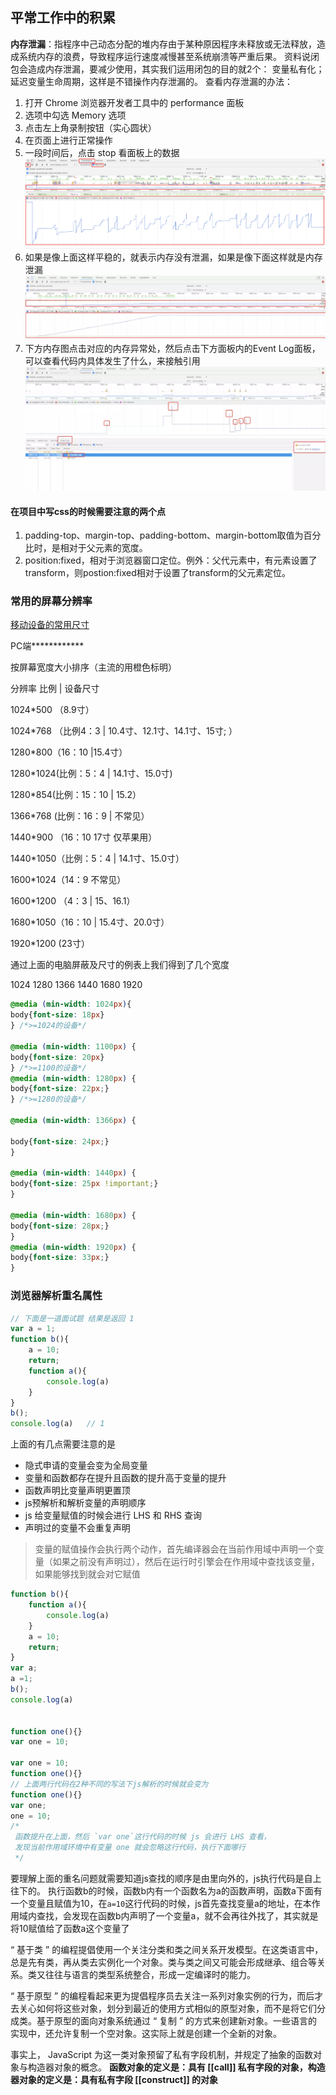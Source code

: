 ## 平常工作中的积累

**内存泄漏**：指程序中己动态分配的堆内存由于某种原因程序未释放或无法释放，造成系统内存的浪费，导致程序运行速度减慢甚至系统崩溃等严重后果。
资料说闭包会造成内存泄漏，要减少使用，其实我们运用闭包的目的就2个： 变量私有化；延迟变量生命周期，这样是不错操作内存泄漏的。
查看内存泄漏的办法：
1. 打开 Chrome 浏览器开发者工具中的 performance 面板
2. 选项中勾选 Memory 选项
3. 点击左上角录制按钮（实心圆状）
4. 在页面上进行正常操作
5. 一段时间后，点击 stop 看面板上的数据
![Memory](../resouce/imgs/Memory.png)
6. 如果是像上面这样平稳的，就表示内存没有泄漏，如果是像下面这样就是内存泄漏
![Memory](../resouce/imgs/Memory01.png)
7. 下方内存图点击对应的内存异常处，然后点击下方面板内的Event Log面板，可以查看代码内具体发生了什么，来接触引用
![Memory](../resouce/imgs/Memory02.png)


#### 在项目中写css的时候需要注意的两个点
1. padding-top、margin-top、padding-bottom、margin-bottom取值为百分比时，是相对于父元素的宽度。
2. position:fixed，相对于浏览器窗口定位。例外：父代元素中，有元素设置了transform，则postion:fixed相对于设置了transform的父元素定位。

### 常用的屏幕分辨率
[移动设备的常用尺寸](https://material.io/tools/devices/)

PC端************

按屏幕宽度大小排序（主流的用橙色标明）

分辨率   比例 | 设备尺寸

1024*500 （8.9寸）

1024*768 （比例4：3  | 10.4寸、12.1寸、14.1寸、15寸; ）

1280*800（16：10  |15.4寸）

1280*1024(比例：5：4  | 14.1寸、15.0寸)

1280*854(比例：15：10 | 15.2）

1366*768 (比例：16：9 | 不常见）

1440*900 （16：10  17寸 仅苹果用）

1440*1050（比例：5：4  | 14.1寸、15.0寸）

1600*1024（14：9  不常见）

1600*1200 （4：3 | 15、16.1）

1680*1050（16：10 | 15.4寸、20.0寸）

1920*1200 (23寸）

通过上面的电脑屏蔽及尺寸的例表上我们得到了几个宽度

1024       1280          1366      1440       1680       1920 
```css
@media (min-width: 1024px){
body{font-size: 18px}
} /*>=1024的设备*/

@media (min-width: 1100px) {
body{font-size: 20px}
} /*>=1100的设备*/
@media (min-width: 1280px) {
body{font-size: 22px;}
} /*>=1280的设备*/

@media (min-width: 1366px) {

body{font-size: 24px;}
}  

@media (min-width: 1440px) {
body{font-size: 25px !important;}
} 

@media (min-width: 1680px) {
body{font-size: 28px;}
} 
@media (min-width: 1920px) {
body{font-size: 33px;}
} 
```
### 浏览器解析重名属性
```js
// 下面是一道面试题 结果是返回 1
var a = 1;
function b(){
    a = 10;
    return;
    function a(){
        console.log(a)
    }
}
b();
console.log(a)   // 1
```
上面的有几点需要注意的是
- 隐式申请的变量会变为全局变量
- 变量和函数都存在提升且函数的提升高于变量的提升
- 函数声明比变量声明更置顶
- js预解析和解析变量的声明顺序
- js 给变量赋值的时候会进行 LHS 和 RHS 查询
- 声明过的变量不会重复声明

> 变量的赋值操作会执行两个动作，首先编译器会在当前作用域中声明一个变量（如果之前没有声明过），然后在运行时引擎会在作用域中查找该变量，如果能够找到就会对它赋值

```js
function b(){
    function a(){
        console.log(a)
    }
    a = 10;
    return;
}
var a;
a =1;
b();
console.log(a)


function one(){}
var one = 10;

var one = 10;
function one(){}
// 上面两行代码在2种不同的写法下js解析的时候就会变为
function one(){}
var one;
one = 10;
/*
 函数提升在上面，然后 `var one`这行代码的时候 js 会进行 LHS 查看，
 发现当前作用域环境中有变量 one 就会忽略这行代码，执行下面哪行
 */
```
要理解上面的重名问题就需要知道js查找的顺序是由里向外的，js执行代码是自上往下的。
执行函数b的时候，函数b内有一个函数名为a的函数声明，函数a下面有一个变量且赋值为10，在`a=10`这行代码的时候，js首先查找变量a的地址，在本作用域内查找，会发现在函数b内声明了一个变量a，就不会再往外找了，其实就是将10赋值给了函数a这个变量了


“ 基于类 ” 的编程提倡使用一个关注分类和类之间关系开发模型。在这类语言中，总是先有类，再从类去实例化一个对象。类与类之间又可能会形成继承、组合等关系。类又往往与语言的类型系统整合，形成一定编译时的能力。

“ 基于原型 ” 的编程看起来更为提倡程序员去关注一系列对象实例的行为，而后才去关心如何将这些对象，划分到最近的使用方式相似的原型对象，而不是将它们分成类。基于原型的面向对象系统通过 “ 复制 ” 的方式来创建新对象。一些语言的实现中，还允许复制一个空对象。这实际上就是创建一个全新的对象。


事实上， JavaScript 为这一类对象预留了私有字段机制，并规定了抽象的函数对象与构造器对象的概念。
**函数对象的定义是：具有 [[call]] 私有字段的对象，构造器对象的定义是：具有私有字段 [[construct]] 的对象**